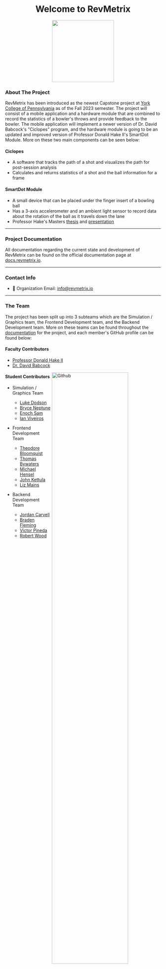 <h1 align="center">Welcome to RevMetrix</h1>

<p align="center">
    <img width="200" src="https://github.com/YCP-Rev-Metrix/Wiki/blob/main/static/images/logo.png">
</p>

### About The Project
RevMetrix has been introduced as the newest Capstone project at [York College of Pennsylvania](https://ycp.edu/) as of the Fall 2023 semester.  The project will consist of a mobile application and a hardware module that are combined to record the statistics of a bowler's throws and provide feedback to the bowler.  The mobile application will implement a newer version of Dr. David Babcock's "Ciclopes" program, and the hardware module is going to be an updated and improved version of Professor Donald Hake II's SmartDot Module.  More on these two main components can be seen below:

#### Ciclopes
  - A software that tracks the path of a shot and visualizes the path for post-session analysis
  - Calculates and returns statistics of a shot and the ball information for a frame

#### SmartDot Module
  - A small device that can be placed under the finger insert of a bowling ball
  - Has a 3-axis accelerometer and an ambient light sensor to record data about the rotation of the ball as it travels down the lane
  - Professor Hake's Masters [thesis](https://ycpcs.github.io/cs400-fall2023/projects/RevMetrix-Project/Hake-MEngESci-Masters-Thesis.pdf) and [presentation](https://ycpcs.github.io/cs400-fall2023/projects/RevMetrix-Project/Hake-MEngESci-Masters-Defense-Presentation.pdf)

-----

### Project Documentation
All documentation regarding the current state and development of RevMetrix can be found on the official documentation page at [docs.revmetrix.io](https://docs.revmetrix.io/).

-----

### Contact Info
 - 📧 Organization Email: <a href="mailto:info@revmetrix.io">info@revmetrix.io</a>
 
-----

### The Team
The project has been split up into 3 subteams which are the Simulation / Graphics team, the Frontend Development team, and the Backend Development team.  More on these teams can be found throughout the [documentation](https://docs.revmetrix.io/) for the project, and each member's GitHub profile can be found below:

#### Faculty Contributors
   - [Professor Donald Hake II](https://docs.revmetrix.io/more/members/donald-hake-ii/index.html)
   - [Dr. David Babcock](https://docs.revmetrix.io/more/members/david-babcock/index.html)
<img width="70%" align="right" alt="Github" src="https://github.com/YCP-Rev-Metrix/Wiki/blob/main/content/Project%20Milestones/MS1%20-%20Minimal%20Working%20System/MS1_Pic.jpg" />

#### Student Contributors
- Simulation / Graphics Team
   - [Luke Dodson](https://docs.revmetrix.io/more/members/luke-dodson/index.html)
   - [Bryce Neptune](https://docs.revmetrix.io/more/members/bryce-neptune/index.html)
   - [Enoch Sam](https://docs.revmetrix.io/more/members/enoch-sam/index.html)
   - [Ian Viveiros](https://docs.revmetrix.io/more/members/ian-viveiros/index.html)

- Frontend Development Team
   - [Theodore Bloomquist](https://docs.revmetrix.io/more/members/theodore-bloomquist/index.html)
   - [Thomas Bywaters](https://docs.revmetrix.io/more/members/thomas-bywaters/index.html)
   - [Michael Hensel](https://docs.revmetrix.io/more/members/michael-hensel/index.html)
   - [John Kettula](https://docs.revmetrix.io/more/members/john-kettula/index.html)
   - [Liz Mains](https://docs.revmetrix.io/more/members/liz-mains/index.html)

- Backend Development Team
   - [Jordan Carvell](https://docs.revmetrix.io/more/members/jordan-carvell/index.html)
   - [Braden Fleming](https://docs.revmetrix.io/more/members/braden-fleming/index.html)
   - [Victor Pineda](https://docs.revmetrix.io/more/members/victor-pineda/index.html)
   - [Robert Wood](https://docs.revmetrix.io/more/members/robert-wood/index.html)
